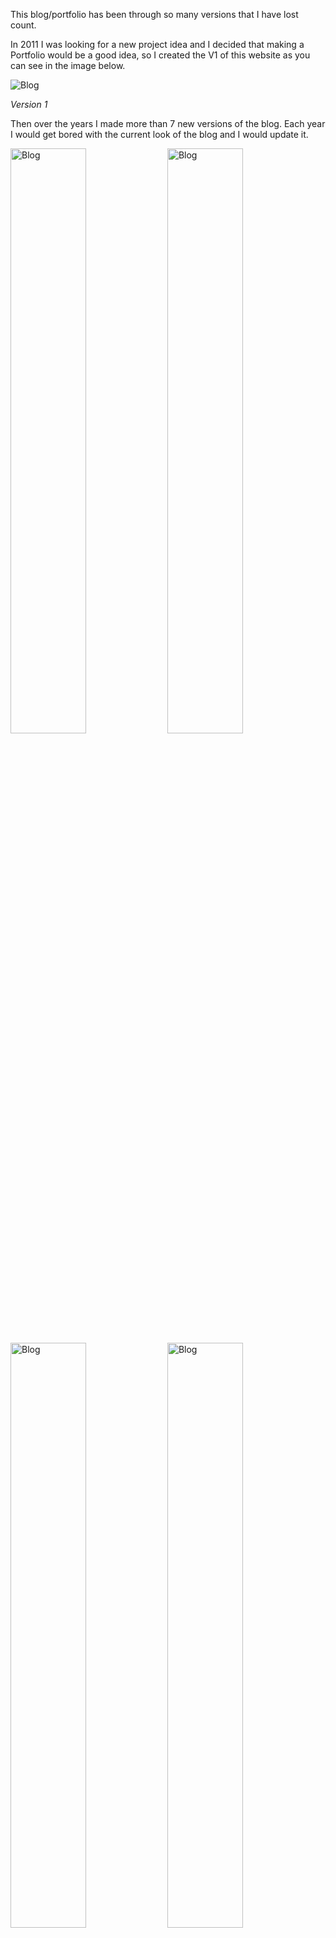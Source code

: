 This blog/portfolio has been through so many versions that I have lost count. 

In 2011 I was looking for a new project idea and I decided that making a Portfolio would be a good idea, so I created the V1 of this website as you can see in the image below.

<img src="assets/posts/2024-01-13-blog/1.webp" alt="Blog" title="Blog" />

*Version 1*

Then over the years I made more than 7 new versions of the blog. Each year I would get bored with the current look of the blog and I would update it.

<img src="assets/posts/2024-01-13-blog/2.webp" width="49%" alt="Blog" title="Blog" />
<img src="assets/posts/2024-01-13-blog/3.webp" width="49%" alt="Blog" title="Blog" />
<img src="assets/posts/2024-01-13-blog/4.webp" width="49%" alt="Blog" title="Blog" />
<img src="assets/posts/2024-01-13-blog/5.webp" width="49%" alt="Blog" title="Blog" />
<img src="assets/posts/2024-01-13-blog/6.webp" width="49%" alt="Blog" title="Blog" />
<img src="assets/posts/2024-01-13-blog/7.webp" width="49%" alt="Blog" title="Blog" />

*Versions 2 to 7*

I have hosted the website for free all this time. In the first days I had subscribed to a free account on [https://cuccfree.com/](https://cuccfree.com/). I would upload the website over HTTP. Later I moved the website to Heroku, then to Github pages and I used VueJS to generate a static build of the website.

The latest version is written with Angular and Typescript. It is hosted on Vercel. The Vercel integration is flawless and I can only recommend it. I configured it with at most 3 clicks and each time I commit, the website is regenerated and hosted for free on Vercel with Server Side Rendering. I also use Static Site Generation to improve the performances.

Static Site Generation (SSG) and Server-Side Rendering (SSR) are two approaches to web development that address the challenge of delivering dynamic content while optimizing performance.

Static Site Generation involves pre-rendering the web pages at build time, generating static HTML files that can be served directly to users. This approach enhances website speed and reduces server load, as the content is already prepared in advance. Popular SSG frameworks like Next.js or Gatsby have gained traction for their ability to create fast, SEO-friendly websites.

On the other hand, Server-Side Rendering involves rendering web pages on the server dynamically at the time of the request. This allows for the inclusion of real-time data and dynamic content tailored to each user. SSR is often associated with frameworks like Next.js or Nuxt.js, providing a balance between dynamic content and optimal performance.

While SSG excels in delivering fast and scalable websites with reduced server load, SSR shines in scenarios where up-to-the-minute data or personalized content is crucial. Choosing between SSG and SSR depends on the specific requirements of a project, balancing the need for dynamic content with the desire for optimal performance and user experience.

<video autoplay loop muted>
  <source src="assets/posts/2024-01-13-blog/1.mp4" type="video/mp4">
</video>

*Latest version of the blog*